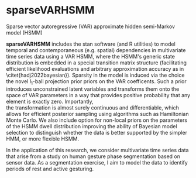 # sparseVARHSMM
Sparse vector autoregressive (VAR) approximate hidden semi-Markov model (HSMM) 

**sparseVARHSMM** includes the stan software (and R utilities) to model temporal and contemporaneous (e.g. spatial) dependencies in multivariate time series data using a VAR HSMM, where the HSMM's generic state distribution is embedded in a special transition matrix structure (facilitating efficient likelihood evaluations and arbitrary approximation accuracy as in \citet{hadj2022bayesian}). Sparsity in the model is induced via the choice  the novel $l_1$-ball projection prior priors on the VAR coefficents. Such a prior introduces unconstrained latent variables and transforms them onto the space of VAR parameters in a way that provides positive probability that any element is exactly zero. Importantly,  
the transformation is almost surely continuous and differentiable, which allows for efficient posterior sampling using algorithms such as Hamiltonian Monte Carlo. We also include option for non-local priors on the parameters of the HSMM dwell distribution improving the ability of Bayesian model selection to distinguish whether the data is better supported by the simpler HMM, or more flexible HSMM. 

In the application of this research, we consider multivariate time series data that arise from a study on human gesture phase segmentation based on sensor data. As a segmentation exercise, I aim to model the data to identify periods of rest and active gesturing. 

